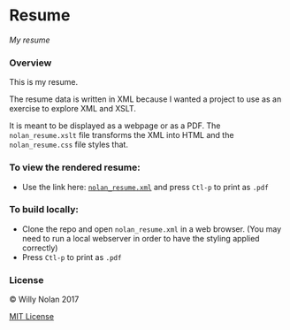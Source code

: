 # Resume

*My resume*

### Overview
This is my resume. 

The resume data is written in XML because I wanted a project to use as an exercise to explore XML and XSLT.

It is meant to be displayed as a webpage or as a PDF.  The `nolan_resume.xslt` file transforms the XML into HTML and the `nolan_resume.css` file styles that.

### To view the rendered resume:
- Use the link here: [`nolan_resume.xml`](https://cdn.rawgit.com/computersarecool/resume/master/nolan_resume.xml) and press `Ctl-p` to print as `.pdf`

### To build locally:
- Clone the repo and open `nolan_resume.xml` in a web browser. (You may need to run a local webserver in order to have the styling applied correctly)
- Press `Ctl-p` to print as `.pdf`

### License
:copyright: Willy Nolan 2017

[MIT License](LICENSE.txt)

